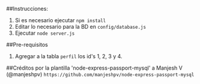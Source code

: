 ##Instrucciones:

1. Si es necesario ejecutar `npm install`
1. Editar lo necesario para la BD en `config/database.js`
1. Ejecutar `node server.js`

##Pre-requisitos

1. Agregar a la tabla `perfil` los id's 1, 2, 3 y 4.

##Créditos por la plantilla 'node-express-passport-mysql' a Manjesh V (@manjeshpv) `https://github.com/manjeshpv/node-express-passport-mysql`
